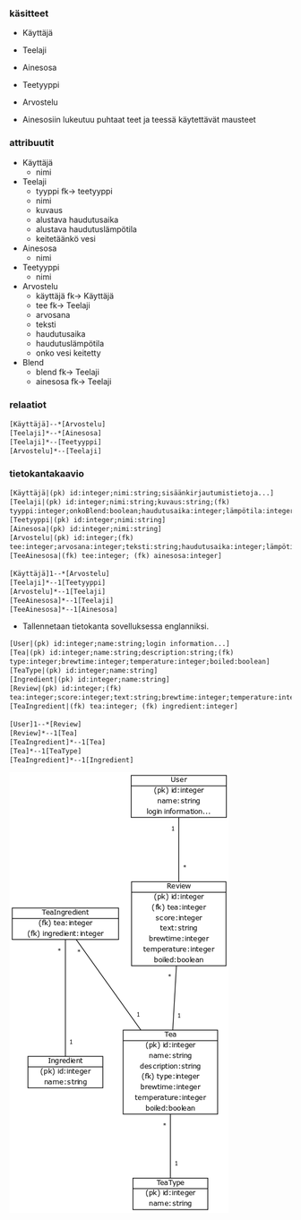 ### käsitteet
- Käyttäjä
- Teelaji
- Ainesosa
- Teetyyppi
- Arvostelu

- Ainesosiin lukeutuu puhtaat teet ja teessä käytettävät mausteet
### attribuutit
- Käyttäjä
  - nimi
- Teelaji
  - tyyppi fk-> teetyyppi
  - nimi
  - kuvaus
  - alustava haudutusaika
  - alustava haudutuslämpötila
  - keitetäänkö vesi
- Ainesosa
  - nimi
- Teetyyppi
  - nimi
- Arvostelu
  - käyttäjä fk-> Käyttäjä
  - tee fk-> Teelaji
  - arvosana
  - teksti
  - haudutusaika
  - haudutuslämpötila
  - onko vesi keitetty
- Blend
  - blend fk-> Teelaji
  - ainesosa fk-> Teelaji

### relaatiot
```
[Käyttäjä]--*[Arvostelu]
[Teelaji]*--*[Ainesosa]
[Teelaji]*--[Teetyyppi]
[Arvostelu]*--[Teelaji]
```

### tietokantakaavio
```
[Käyttäjä|(pk) id:integer;nimi:string;sisäänkirjautumistietoja...]
[Teelaji|(pk) id:integer;nimi:string;kuvaus:string;(fk) tyyppi:integer;onkoBlend:boolean;haudutusaika:integer;lämpötila:integer;keitetäänkö:boolean]
[Teetyyppi|(pk) id:integer;nimi:string]
[Ainesosa|(pk) id:integer;nimi:string]
[Arvostelu|(pk) id:integer;(fk) tee:integer;arvosana:integer;teksti:string;haudutusaika:integer;lämpötila:integer;keitetty:boolean]
[TeeAinesosa|(fk) tee:integer; (fk) ainesosa:integer]

[Käyttäjä]1--*[Arvostelu]
[Teelaji]*--1[Teetyyppi]
[Arvostelu]*--1[Teelaji]
[TeeAinesosa]*--1[Teelaji]
[TeeAinesosa]*--1[Ainesosa]
```

- Tallennetaan tietokanta sovelluksessa englanniksi.

```
[User|(pk) id:integer;name:string;login information...]
[Tea|(pk) id:integer;name:string;description:string;(fk) type:integer;brewtime:integer;temperature:integer;boiled:boolean]
[TeaType|(pk) id:integer;name:string]
[Ingredient|(pk) id:integer;name:string]
[Review|(pk) id:integer;(fk) tea:integer;score:integer;text:string;brewtime:integer;temperature:integer;boiled:boolean]
[TeaIngredient|(fk) tea:integer; (fk) ingredient:integer]

[User]1--*[Review]
[Review]*--1[Tea]
[TeaIngredient]*--1[Tea]
[Tea]*--1[TeaType]
[TeaIngredient]*--1[Ingredient]
```

![Tietokantakaavio](tietokantakaavio.png)
